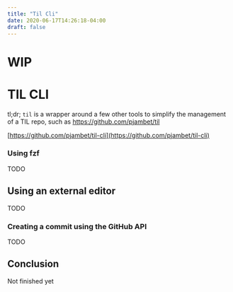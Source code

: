 ```yaml
---
title: "Til Cli"
date: 2020-06-17T14:26:18-04:00
draft: false
---
```


# WIP

# TIL CLI

tl;dr; `til` is a wrapper around a few other tools to simplify the management of a TIL repo, such as
https://github.com/pjambet/til

[https://github.com/pjambet/til-cli](https://github.com/pjambet/til-cli)


### Using fzf

TODO

## Using an external editor

TODO

### Creating a commit using the GitHub API

TODO

## Conclusion

Not finished yet
